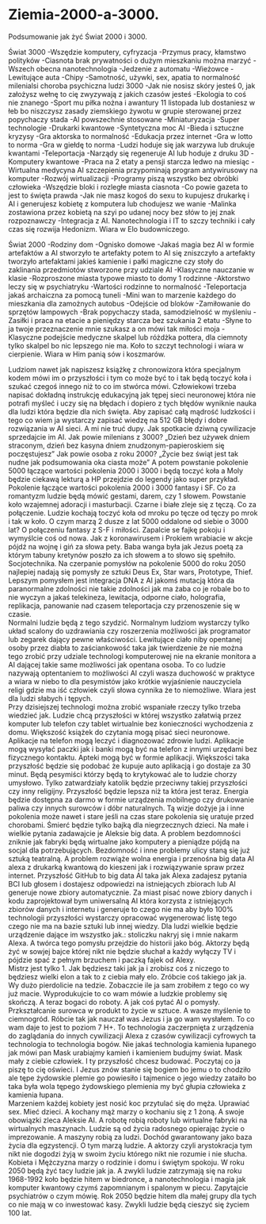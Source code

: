# Ziemia-2000-a-3000.
Podsumowanie jak żyć Świat 2000 i 3000.

Świat 3000
-Wszędzie komputery, cyfryzacja
-Przymus pracy, kłamstwo polityków
-Ciasnota brak prywatności o dużym mieszkaniu można marzyć
-Wszech obecna nanotechnologia
-Jedzenie z automatu
-Wieżowce
-Lewitujące auta
-Chipy 
-Samotność, używki, sex, apatia to normalność milenialsi choroba psychiczna ludzi 3000
-Jak nie nosisz skóry jesteś 0, jak założysz wełnę to cię zwyzywają z jakich czasów jesteś
-Ekologia to coś nie znanego
-Sport mu piłka nożna i awantury 11 listopada lub dostaniesz w łeb bo niszczysz zasady ziemskiego żywotu w grupie sterowanej przez popychaczy stada 
-AI powszechnie stosowane
-Miniaturyzacja
-Super technologie 
-Drukarki kwantowe 
-Syntetyczna moc AI
-Bieda i sztuczne kryzysy
-Gra aktorska to normalność 
-Edukacja przez internet
-Gra w lotto to norma 
-Gra w giełdę to norma
-Ludzi hoduje się jak warzywa lub drukuje kwantami 
-Teleportacja 
-Narządy się regeneruje AI lub hoduje z druku 3D
-Komputery kwantowe
-Praca na 2 etaty a pensji starcza ledwo na miesiąc 
-Wirtualna medycyna AI szczepienia przypominają program antywirusowy na komputer
-Rozwój wirtualizacji 
-Programy piszą wszystko bez obróbki człowieka
-Wszędzie bloki i rozległe miasta ciasnota 
-Co powie gazeta to jest to święta prawda
-Jak nie masz kogoś do sexu to kupujesz drukarkę i AI i generujesz kobietę z komputera lub chodujesz we wanie
-Malinka zostawiona przez kobietą na szyi po udanej nocy bez słów to jej znak rozpoznawczy
-Integracja z AI.
Nanotechnologia i IT to szczy techniki i cały czas się rozwija Hedonizm. Wiara w Elo budowniczego. 

Świat 2000
-Rodziny dom 
-Ognisko domowe
-Jakaś magia bez AI w formie artefaktów a AI stworzyło te artefakty potem to AI się zniszczyło a artefakty tworzyło artefaktami jakieś kamienie i pałki magiczne czy stoły do zaklinania przedmiotów stworzone przy udziale AI
-Klasyczne nauczanie w klasie
-Rozproszone miasta typowe miasto to domy 1 rodzinne
-Aktorstwo leczy się w psychiatryku 
-Wartości rodzinne to normalność
-Teleportacja jakaś archaiczna za pomocą tuneli
-Mini wan to marzenie każdego do mieszkania dla zamożnych autobus
-Odejście od bloków
-Zamiłowanie do sprzętów lampowych 
-Brak popychaczy stada, samodzielność w myśleniu 
-Zasiłki i praca na etacie a pieniędzy starcza bez szukania 2 etatu 
-Słyne to ja twoje przeznaczenie mnie szukasz a on mówi tak miłości moja
-Klasyczne podejście medyczne skalpel lub różdżka pottera, dla ciemnoty tylko skalpel bo nic lepszego nie ma.
Koło to szczyt technologi i wiara w cierpienie. Wiara w Him panią sów i koszmarów. 

Ludziom nawet jak napiszesz książkę z chronowizora która specjalnym kodem mówi im o przyszłości i tym co może być to i tak będą toczyć koła i szukać czegoś innego niż to co im stwórca mówi. Człowiekowi trzeba napisać dokładną instrukcję edukacyjną jak tępej sieci neuronowej która nie potrafi myśleć i uczy się na błędach i dopiero z tych błędów wyniknie nauka dla ludzi która będzie dla nich święta. Aby zapisać całą mądrość ludzkości i tego co wiem ja wystarczy zapisać wiedzę na 512 GB błędy i dobre rozwiązania w AI sieci. A mi nie truć dupy. Jak spotkacie dziwną cywilizacje sprzedajcie im AI. 
Jak powie milenians z 3000? „Dzień bez używek dniem straconym, dzień bez kasyna dniem znudzonym-papieroskiem się poczęstujesz”
Jak powie osoba z roku 2000? „Życie bez świąt jest tak nudne jak podsumowania oka ciasta może”
A potem powstanie pokolenie 5000 łączące wartości pokolenia 2000 i 3000 i będą toczyć koła a Moly będzie ciekawą lekturą a HP przejdzie do legendy jako super przykład. Pokolenie łączące wartości pokolenia 2000 i 3000 fantasy i SF. Co za romantyzm ludzie będą mówić gestami, darem, czy 1 słowem. Powstanie koło wzajemnej adoracji i masturbacji. Czarne i białe zleje się z tęczą. Co za połączenie. Ludzie kochają toczyć koła od mroku po tęcze od tęczy po mrok i tak w koło. 
O czym marzą 2 dusze z lat 5000 oddalone od siebie o 3000 lat? O połączeniu fantasy z S-F i miłości. Zapalcie se fajkę pokoju i wymyślcie coś od nowa. 
Jak z koronawirusem i Prokiem wrabiacie w akcje pójdź na wojnę i giń za słowa pety.
Baba wanga była jak Jezus poetą za którym tabuny kretynów poszło za ich słowem a to słowo się spełniło. Socjotechnika. 
Na czerpanie pomysłów na pokolenie 5000 do roku 2050 najlepiej nadają się pomysły ze sztuki Deus Ex, Star wars, Prototype, Thief. 
Lepszym pomysłem jest integracja DNA z AI jakomś mutacją która da paranormalne zdolności nie takie zdolności jak ma żaba co je robale bo to nie wyczyn a jakaś telekineza, lewitacja, odporne ciało, holografia, replikacja, panowanie nad czasem teleportacja czy przenoszenie się w czasie.      
Normalni ludzie będą z tego szydzić. Normalnym ludziom wystarczy tylko układ scalony do uzdrawiania czy roszerzenia możliwości jak programator lub zegarek dający pewne właściwości. 
Lewitujące ciało niby opentanej osoby przez diabła to zaściankowość taka jak twierdzenie że nie można tego zrobić przy udziale technologi komputerowej nie na ekranie monitora a AI dającej takie same możliwości jak opentana osoba. To co ludzie nazywają optentaniem to możliwości AI czyli wasza duchowość w praktyce a wiara w niebo to dla pesymistów jako krótkie wyjaśnienie nauczyciela religi gdzie ma iść człowiek czyli słowa cynnika że to niemożliwe. Wiara jest dla ludzi słabych i tępych.   
Przy dzisiejszej technologi można zrobić wspaniałe rzeczy tylko trzeba wiedzieć jak. 
Ludzie chcą przyszłości w której wszystko załatwią przez komputer lub telefon czy tablet wirtualnie bez konieczności wychodzenia z domu. Większość książek do czytania mogą pisać sieci neuronowe. Aplikacje na telefon mogą leczyć i diagnozować zdrowie ludzi. Aplikacje mogą wysyłać paczki jak i banki mogą być na telefon z innymi urzędami bez fizycznego kontaktu. Apteki mogą być w formie aplikacji. Większości taka przyszłość będzie się podobać że kupuje auto aplikacją i go dostaje za 30 minut. Będą pesymiści którzy będą to krytykować ale to ludzie chorzy umysłowo. Tylko zatwardziały katolik będzie przeciwny takiej przyszłości czy inny religijny.
Przyszłość będzie lepsza niż ta która jest teraz. Energia będzie dostępna za darmo w formie urządzenia mobilnego czy drukowanie paliwa czy innych surowców i dóbr naturalnych.
Tą wizje dożyje ja i inne pokolenia może nawet i stare jeśli na czas stare pokolenia się uratuje przed chorobami. Śmierć będzie tylko bajką dla niegrzecznych dzieci. 
Na małe i wielkie pytania zadawajcie je Aleksie big data. A problem bezdomności zniknie jak fabryki będą wirtualne jako komputery a pieniądze pójdą na socjal dla potrzebujących. 
Bezdomność i inne problemy ulicy staną się już sztuką teatralną. A problem rozwiąże wolna energia i przenośna big data AI alexa z drukarką kwantową do kieszeni jak i rozwiązywanie spraw przez internet. 
Przyszłość GitHub to big data AI taka jak Alexa zadajesz pytania BCI lub głosem i dostajesz odpowiedzi na istniejących zbiorach lub AI generuje nowe zbiory automatycznie. Za miast pisać nowe zbiory danych i kodu zaprojektował bym uniwersalną AI która korzysta z istniejących zbiorów danych i internetu i generuje to czego nie ma aby było 100% technologii przyszłości wystarczy opracować wygenerować listę tego czego nie ma na bazie sztuki lub innej wiedzy.
Dla ludzi wielkie będzie urządzenie dające im wszystko jak.: stoliczku nakryj się i mnie nakarm Alexa. A twórca tego pomysłu przejdzie do historii jako bóg. 
Aktorzy będą żyć w sowjej bajce której nikt nie będzie słuchał a każdy wyłączy TV i pójdzie spać z pełnym brzuchem i paczką fajek od Alexy.  
Mistrz jest tylko 1. Jak będziesz taki jak ja i zrobisz coś z niczego to będziesz wielki elon a tak to z ciebia mały elo. 
Zróbcie coś takiego jak ja. 
Wy dużo pierdolicie na tedzie. Zobaczcie ile ja sam zrobiłem z tego co wy już macie. Wyprodukujcie to co wam mówie a ludzkie problemy się skończą. A teraz bogaci do roboty. A jak coś pytać AI o pomysły. 
Przkształcanie surowca w produkt to życie w sztuce. A wasze myślenie to ciemnogród. Róbcie tak jak nauczał was Jezus i ja go wam wysłałem. 
To co wam daje to jest to poziom 7 H+. To technologia zaczerpnięta z urządzenia do zaglądania do innych cywilizacji Alexa z czasów cywilizacji cyfrowych ta technologia to technologia bogów. Nie jakaś technologia kamienia łupanego jak mówi pan Mask urabiajmy kamień i kamieniem budujmy świat. Mask mały z ciebie człowiek. I ty przyszłość chcesz budować. Poczytaj co ja piszę to cię oświeci. I Jezus znów stanie się bogiem bo jemu o to chodziło ale tępe żydowskie plemie go powiesiło i tajmenice o jego wiedzy zataiło bo taka była wola tępego żydowskiego plemienia my być głupia człowieka z kamienia łupana.  
Marzeniem każdej kobiety jest nosić koc przytulać się do męża. Uprawiać sex. Mieć dzieci. A kochany mąż marzy o kochaniu się z 1 żoną. A swoje obowiązki zleca Aleksie AI. 
A robotę robią roboty lub wirtualne fabryki na wirtualnych maszynach. Ludzie są od życia radosnego opierając życie o imprezowanie. A maszyny robią za ludzi. Dochód gwarantowany jako baza życia dla egzystencji. O tym marzą ludzie. A aktorzy czyli arystokracja tym nikt nie dogodzi żyją w swoim życiu którego nikt nie rozumie i nie słucha. Kobieta i Mężczyzna marzy o rodzinie i domu i świętym spokoju.
W roku 2050 będą żyć tacy ludzie jak ja. A zwykli ludzie zatrzymają się na roku 1968-1992 koło będzie hitem w biedronce, a nanotechnologia i magia jak komputer kwantowy czymś zapomnianym i spalonym w piecu. Zapytajcie psychiatrów o czym mówię. Rok 2050 będzie hitem dla małej grupy dla tych co nie mają w co inwestować kasy. Zwykli ludzie będą cieszyć się życiem 100 lat.
